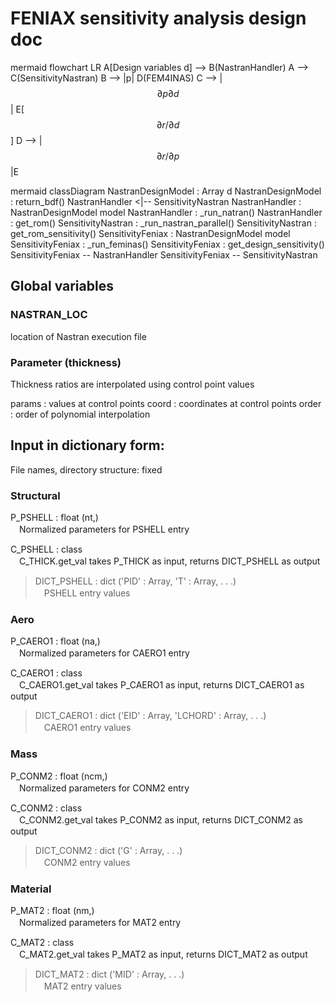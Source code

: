 <script type="text/javascript" async src="https://cdnjs.cloudflare.com/ajax/libs/mathjax/2.7.7/MathJax.js?config=TeX-MML-AM_CHTML">
</script>
<script type="text/x-mathjax-config">
 MathJax.Hub.Config({
 tex2jax: {
 inlineMath: [['$', '$'] ],
 displayMath: [ ['$$','$$'], ["\\[","\\]"] ]
 }
 });
</script>

# FENIAX sensitivity analysis design doc

mermaid
flowchart LR
    A[Design variables d] --> B(NastranHandler)
    A --> C(SensitivityNastran)
    B --> |p| D(FEM4INAS)
    C --> |$$\partial p\partial d$$| E[$$\partial r/\partial d$$]
    D --> |$$\partial r/\partial p$$|E


mermaid
classDiagram
NastranDesignModel : Array d
NastranDesignModel : return_bdf()
NastranHandler <|-- SensitivityNastran
NastranHandler : NastranDesignModel model
NastranHandler : _run_natran()
NastranHandler : get_rom()
SensitivityNastran : _run_nastran_parallel()
SensitivityNastran : get_rom_sensitivity()
SensitivityFeniax : NastranDesignModel model
SensitivityFeniax : _run_feminas()
SensitivityFeniax : get_design_sensitivity()
SensitivityFeniax -- NastranHandler
SensitivityFeniax -- SensitivityNastran


## Global variables

### NASTRAN_LOC

location of Nastran execution file

### Parameter (thickness)

Thickness ratios are interpolated using control point values

params : values at control points
coord : coordinates at control points
order : order of polynomial interpolation

## Input in dictionary form:

File names, directory structure: fixed

### Structural
P_PSHELL : float (nt,)\
　Normalized parameters for PSHELL entry

C_PSHELL : class\
　C_THICK.get_val takes P_THICK as input, returns DICT_PSHELL as output
> DICT_PSHELL : dict ('PID' : Array, 'T' : Array,  . . .)\
　PSHELL entry values

### Aero
P_CAERO1 : float (na,)\
　Normalized parameters for CAERO1 entry

C_CAERO1 : class\
　C_CAERO1.get_val takes P_CAERO1 as input, returns DICT_CAERO1 as output
> DICT_CAERO1 : dict ('EID' : Array, 'LCHORD' : Array, . . .)\
　CAERO1 entry values

### Mass
P_CONM2 : float (ncm,)\
　Normalized parameters for CONM2 entry

C_CONM2 : class\
　C_CONM2.get_val takes P_CONM2 as input, returns DICT_CONM2 as output
> DICT_CONM2 : dict ('G' : Array, . . .)\
　CONM2 entry values

### Material
P_MAT2 : float (nm,)\
　Normalized parameters for MAT2 entry

C_MAT2 : class\
　C_MAT2.get_val takes P_MAT2 as input, returns DICT_MAT2 as output
> DICT_MAT2 : dict ('MID' : Array, . . .)\
　MAT2 entry values
